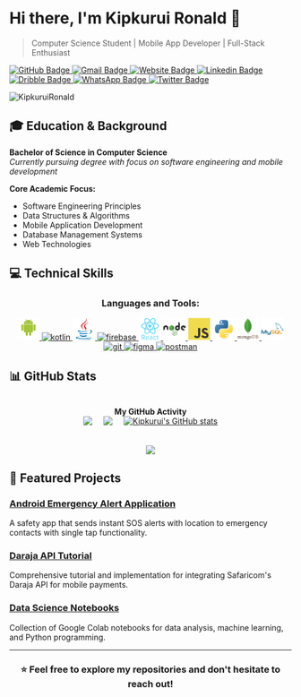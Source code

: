 # Hi there, I'm Kipkurui Ronald 👋

> Computer Science Student | Mobile App Developer | Full-Stack Enthusiast

<a href="https://github.com/KipkuruiRonald" title="Exploring the world of code, one commit at a time! 🚀" target="_blank">
  <img src="https://img.shields.io/badge/-@KipkuruiRonald-%23181717?style=flat&logo=github" alt="GitHub Badge">
</a>
<a href="mailto:ronaldkipkiruibii819@gmail.com" target="_blank">
  <img src="https://img.shields.io/badge/-ronaldkipkiruibii819@gmail.com-c14438?style=flat&logo=Gmail&logoColor=white&link=mailto:ronaldkipkiruibii819@gmail.com" alt="Gmail Badge">
</a>
<a href="https://kipkuruireuben.com" target="new">
  <img src="https://img.shields.io/website?color=0ab9e6&style=flat&logo=Internet&up_message=Portfolio&url=https://kipkuruireuben.com" alt="Website Badge">
</a>
<a href="https://www.linkedin.com/in/kipkurui-reuben" target="_blank">
  <img src="https://img.shields.io/badge/-@kipkuruireuben-blue?style=flat&logo=Linkedin&logoColor=white&link=https://www.linkedin.com/in/kipkurui-reuben" alt="Linkedin Badge">
</a>
<a href="https://dribbble.com/kipkuruireuben" target="_blank">
  <img src="https://img.shields.io/badge/-kipkuruireuben-E64785?style=flat&logo=dribbble&logoColor=white&link=https://dribbble.com/kipkuruireuben" alt="Dribble Badge">
</a>
<a href="https://wa.me/254759455996" target="_blank">
  <img src="https://img.shields.io/badge/-WhatsApp-25D366?style=flat&logo=whatsapp&logoColor=white&link=https://wa.me/254759455996" alt="WhatsApp Badge">
</a>
<a href="https://twitter.com/kipkuruireuben" target="_blank">
  <img src="https://img.shields.io/badge/-@kipkuruireuben-1DA1F2?style=flat&logo=x&logoColor=white&link=https://twitter.com/kipkuruireuben" alt="Twitter Badge">
</a>

<p align="left"> <img src="https://komarev.com/ghpvc/?username=KipkuruiRonald&label=Profile%20views&color=0e75b6&style=flat" alt="KipkuruiRonald" /> </p>

## 🎓 Education & Background

**Bachelor of Science in Computer Science**  
*Currently pursuing degree with focus on software engineering and mobile development*

**Core Academic Focus:**
- Software Engineering Principles
- Data Structures & Algorithms
- Mobile Application Development
- Database Management Systems
- Web Technologies

## 💻 Technical Skills

<h3 align="center">Languages and Tools:</h3>
<p align="center">
  <!-- Mobile Development -->
  <a href="https://developer.android.com" target="_blank" rel="noreferrer">
    <img src="https://raw.githubusercontent.com/devicons/devicon/master/icons/android/android-original-wordmark.svg" alt="android" width="40" height="40"/>
  </a>
  <a href="https://kotlinlang.org" target="_blank" rel="noreferrer">
    <img src="https://www.vectorlogo.zone/logos/kotlinlang/kotlinlang-icon.svg" alt="kotlin" width="40" height="40"/>
  </a>
  <a href="https://www.java.com" target="_blank" rel="noreferrer">
    <img src="https://raw.githubusercontent.com/devicons/devicon/master/icons/java/java-original.svg" alt="java" width="40" height="40"/>
  </a>
  <a href="https://firebase.google.com/" target="_blank" rel="noreferrer">
    <img src="https://www.vectorlogo.zone/logos/firebase/firebase-icon.svg" alt="firebase" width="40" height="40"/>
  </a>
  
  <!-- Web Development -->
  <a href="https://reactjs.org/" target="_blank" rel="noreferrer">
    <img src="https://raw.githubusercontent.com/devicons/devicon/master/icons/react/react-original-wordmark.svg" alt="react" width="40" height="40"/>
  </a>
  <a href="https://nodejs.org" target="_blank" rel="noreferrer">
    <img src="https://raw.githubusercontent.com/devicons/devicon/master/icons/nodejs/nodejs-original-wordmark.svg" alt="nodejs" width="40" height="40"/>
  </a>
  <a href="https://developer.mozilla.org/en-US/docs/Web/JavaScript" target="_blank" rel="noreferrer">
    <img src="https://raw.githubusercontent.com/devicons/devicon/master/icons/javascript/javascript-original.svg" alt="javascript" width="40" height="40"/>
  </a>
  <a href="https://www.python.org" target="_blank" rel="noreferrer">
    <img src="https://raw.githubusercontent.com/devicons/devicon/master/icons/python/python-original.svg" alt="python" width="40" height="40"/>
  </a>
  
  <!-- Databases -->
  <a href="https://www.mongodb.com/" target="_blank" rel="noreferrer">
    <img src="https://raw.githubusercontent.com/devicons/devicon/master/icons/mongodb/mongodb-original-wordmark.svg" alt="mongodb" width="40" height="40"/>
  </a>
  <a href="https://www.mysql.com/" target="_blank" rel="noreferrer">
    <img src="https://raw.githubusercontent.com/devicons/devicon/master/icons/mysql/mysql-original-wordmark.svg" alt="mysql" width="40" height="40"/>
  </a>
  
  <!-- Tools -->
  <a href="https://git-scm.com/" target="_blank" rel="noreferrer">
    <img src="https://www.vectorlogo.zone/logos/git-scm/git-scm-icon.svg" alt="git" width="40" height="40"/>
  </a>
  <a href="https://www.figma.com/" target="_blank" rel="noreferrer">
    <img src="https://www.vectorlogo.zone/logos/figma/figma-icon.svg" alt="figma" width="40" height="40"/>
  </a>
  <a href="https://postman.com" target="_blank" rel="noreferrer">
    <img src="https://www.vectorlogo.zone/logos/getpostman/getpostman-icon.svg" alt="postman" width="40" height="40"/>
  </a>
</p>

## 📊 GitHub Stats

<div align="center">
<br><b>My GitHub Activity</b><br>

<div style="display:flex;align-item:center;justify-content:center;gap:20px">
  <a href="http://www.github.com/KipkuruiRonald">
    <img src="https://github-readme-streak-stats.herokuapp.com/?user=KipkuruiRonald&stroke=ffffff&background=1c1917&ring=0891b2&fire=0891b2&currStreakNum=ffffff&currStreakLabel=0891b2&sideNums=ffffff&sideLabels=ffffff&dates=ffffff&hide_border=true" />
  </a>
  
  <picture>
    <source
      srcset="https://github-readme-stats.vercel.app/api/top-langs/?username=KipkuruiRonald&layout=compact&theme=dark&langs_count=8"
      media="(prefers-color-scheme: dark)"
    />
    <source
      srcset="https://github-readme-stats.vercel.app/api/top-langs/?username=KipkuruiRonald&layout=compact&theme=light&langs_count=8"
      media="(prefers-color-scheme: light), (prefers-color-scheme: no-preference)"
    />
    <img src="https://github-readme-stats.vercel.app/api/top-langs/?username=KipkuruiRonald&layout=compact" />
  </picture>
  
  <a href="http://www.github.com/KipkuruiRonald">
    <img src="https://github-readme-stats.vercel.app/api?username=KipkuruiRonald&show_icons=true&hide=issues&count_private=true&title_color=0891b2&text_color=ffffff&icon_color=0891b2&bg_color=1c1917&hide_border=true" alt="Kipkurui's GitHub stats" />
  </a>
</div>

<br>
<p align="center" style="text-align: center;">
  <a href="https://github.com/KipkuruiRonald">
    <img width="400px" align="center" src="https://github-profile-trophy.vercel.app/?username=KipkuruiRonald&theme=dracula&title=Organizations,Commit,PullRequest,Issue,Stars,Repositories,MultiLanguage&column=3&margin-w=15&margin-h=15" />
  </a>
</p>
</div>

## 🚀 Featured Projects

### [Android Emergency Alert Application](https://github.com/KipkuruiRonald/alertify)
A safety app that sends instant SOS alerts with location to emergency contacts with single tap functionality.

### [Daraja API Tutorial](https://github.com/KipkuruiRonald/daraja-api)
Comprehensive tutorial and implementation for integrating Safaricom's Daraja API for mobile payments.

### [Data Science Notebooks](https://github.com/KipkuruiRonald/data-science)
Collection of Google Colab notebooks for data analysis, machine learning, and Python programming.

---

<div align="center">

### ⭐ Feel free to explore my repositories and don't hesitate to reach out!

</div>
